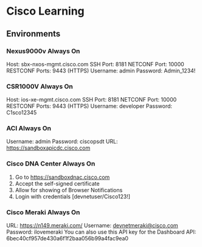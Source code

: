 # Cisco Learning

## Environments

### Nexus9000v Always On

Host: sbx-nxos-mgmt.cisco.com
SSH Port: 8181
NETCONF Port: 10000
RESTCONF Ports: 9443 (HTTPS)
Username: admin
Password: Admin_1234!

### CSR1000V Always On

Host: ios-xe-mgmt.cisco.com
SSH Port: 8181
NETCONF Port: 10000
RESTCONF Ports: 9443 (HTTPS)
Username: developer
Password: C1sco12345

### ACI Always On

Username: admin
Password: ciscopsdt
URL: https://sandboxapicdc.cisco.com

### Cisco DNA Center Always On

1. Go to https://sandboxdnac.cisco.com
1. Accept the self-signed certificate
1. Allow for showing of Browser Notifications
1. Login with credentials [devnetuser/Cisco123!]

### Cisco Meraki Always On

URL: https://n149.meraki.com/
Username: devnetmeraki@cisco.com
Password: ilovemeraki
You can also use this API key for the Dashboard API: 6bec40cf957de430a6f1f2baa056b99a4fac9ea0
